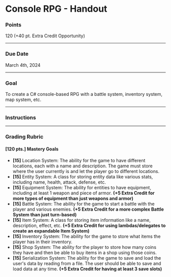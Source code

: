# Console RPG - Handout

### Points
120 (+40 pt. Extra Credit Opportunity)

---

### Due Date
March 4th, 2024

---

### Goal
To create a C# console-based RPG with a battle system, inventory system, map system, etc.

---

### Instructions


---

### Grading Rubric


#### [120 pts.] Mastery Goals
- **[15]** Location System: The ability for the game to have different locations, each with a name and description. The game must store where the user currently is and let the player go to different locations.
- **[15]** Entity System: A class for storing entity data like various stats, including name, health, attack, defense, etc.
- **[15]** Equipment System: The ability for entities to have equipment, including at least 1 weapon and piece of armor. **(+5 Extra Credit for more types of equipment than just weapons and armor)**
- **[15]** Battle System: The ability for the game to start a battle with the player and various enemies. **(+5 Extra Credit for a more complex Battle System than just turn-based)**
- **[15]** Item System: A class for storing item information like a name, description, effect, etc. **(+5 Extra Credit for using lambdas/delegates to create an expandable Item System)**
- **[15]** Inventory System: The ability for the game to store what items the player has in their inventory.
- **[15]** Shop System: The ability for the player to store how many coins they have and then be able to buy items in a shop using those coins.
- **[15]** Serialization System: The ability for the game to save and load the user's data by reading from a file. The user should be able to save and load data at any time. **(+5 Extra Credit for having at least 3 save slots)**
